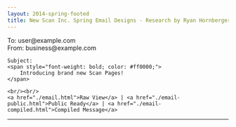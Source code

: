 ```yaml
---
layout: 2014-spring-footed
title: New Scan Inc. Spring Email Designs - Research by Ryan Hornberger
---
```


<div class="pad spaced">
	To: user@example.com
	<br/>
	From: business@example.com
	<br/>

<!-- SUBJECT HERE -->	
	Subject: 
	<span style="font-weight: bold; color: #ff0000;"> 
		Introducing brand new Scan Pages!
	</span>
<!-- SUBJECT HERE -->	
	
	<br/><br/>
	<a href="./email.html">Raw View</a> | <a href="./email-public.html">Public Ready</a> | <a href="./email-compiled.html">Compiled Message</a>
</div>

<hr/>
<div>
	<script language="javascript">
	<!--
	function autoResize(id){
	    var newheight;
	    
	    if(document.getElementById){
	        newheight=document.getElementById(id).contentWindow.document .body.scrollHeight;
	    }

	    document.getElementById(id).height= (newheight) + "px";
	}
	//-->
	</script>
	<iframe src="./email.html" width="100%"  height="200px" marginheight="0" frameborder="0" id="emailFrame" onload="autoResize('emailFrame')"></iframe>
</div>

<hr/>
<div class="pad spaced">
	<br/>
	<p>
		Designed by: Garrett Gee
		<br/>
		Built by: Ryan Hornberger
	</p>

	<p>
		I am using <a href="http://zurb.com/ink/" target="_blank">Zurb-Ink</a> to build this email. Don't forget to use their "<a href="http://zurb.com/ink/inliner.php" target="_blank">inliner</a>" to convert the css to inline styles when you are done. (Also, remove the link to their css file)
	</p>
	<p>
		I am also using <a href="http://placehold.it" target="_blank">placehold.it</a> to fill in spaces for images as I build. Like this:
	</p>
	<img class="center" width="180" height="60" src="http://placehold.it/360x120/c9001c/ffffff&text=Placeholder">
	<br/><br/>
</div>